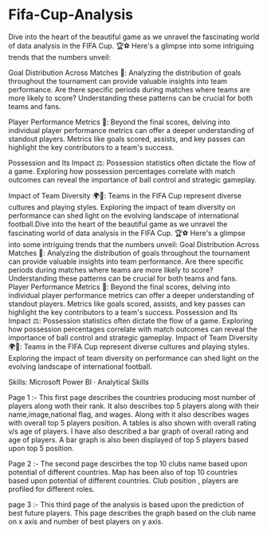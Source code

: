 # Fifa-Cup-Analysis


Dive into the heart of the beautiful game as we unravel the fascinating world of data analysis in the FIFA Cup. 🏆⚽ Here's a glimpse into some intriguing trends that the numbers unveil:

Goal Distribution Across Matches 🥅:
Analyzing the distribution of goals throughout the tournament can provide valuable insights into team performance. Are there specific periods during matches where teams are more likely to score? Understanding these patterns can be crucial for both teams and fans.

Player Performance Metrics 🌟:
Beyond the final scores, delving into individual player performance metrics can offer a deeper understanding of standout players. Metrics like goals scored, assists, and key passes can highlight the key contributors to a team's success.

Possession and Its Impact ⚖️:
Possession statistics often dictate the flow of a game. Exploring how possession percentages correlate with match outcomes can reveal the importance of ball control and strategic gameplay.

Impact of Team Diversity 🌍👥:
Teams in the FIFA Cup represent diverse cultures and playing styles. Exploring the impact of team diversity on performance can shed light on the evolving landscape of international football.Dive into the heart of the beautiful game as we unravel the fascinating world of data analysis in the FIFA Cup. 🏆⚽ Here's a glimpse into some intriguing trends that the numbers unveil: Goal Distribution Across Matches 🥅: Analyzing the distribution of goals throughout the tournament can provide valuable insights into team performance. Are there specific periods during matches where teams are more likely to score? Understanding these patterns can be crucial for both teams and fans. Player Performance Metrics 🌟: Beyond the final scores, delving into individual player performance metrics can offer a deeper understanding of standout players. Metrics like goals scored, assists, and key passes can highlight the key contributors to a team's success. Possession and Its Impact ⚖️: Possession statistics often dictate the flow of a game. Exploring how possession percentages correlate with match outcomes can reveal the importance of ball control and strategic gameplay. Impact of Team Diversity 🌍👥: Teams in the FIFA Cup represent diverse cultures and playing styles. Exploring the impact of team diversity on performance can shed light on the evolving landscape of international football.


Skills: Microsoft Power BI · Analytical Skills


Page 1 :- 
This first page describes the countries producing most number of players along woth their rank. It also describes top 5 players along with their name,image,national flag, and wages. Along with it also describes wages with overall top 5 players position. A tables is also shown with overall rating v/s age of players. I have also described a bar graph of overall rating and age of players. A bar graph is also been displayed of top 5 players based upon top 5 position.

Page 2 :- 
The second page descirbes the top 10 clubs name based upon potential of different countries. Map has been also of top 10 countries based upon potential of different countries. Club position , players are profiled for different roles.

page 3 :-
This third page of the analysis is based upon the prediction of best future players. This page describes the graph based on the club name on x axis and number of best players on y axis.
